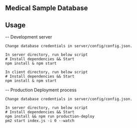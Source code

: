 ## Medical Sample Database

## Usage

-- Development server
```
Change database credentials in server/config/config.json.
```

```
In server directory, run below script
# Install dependencies && Start
npm install & npm start
```

```
In client directory, run below script
# Install dependencies && Start
npm install & npm start
```

-- Production Deployment process
```
Change database credentials in server/config/config.json.
```

```
In server directory, run below script
# Install dependencies && Start
npm install && npm run production-deploy
pm2 start index.js -i 0 --watch
```
